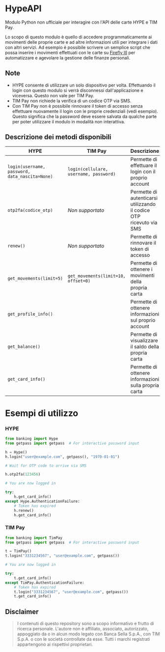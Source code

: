 # HypeAPI

Modulo Python non ufficiale per interagire con l'API delle carte HYPE e TIM Pay.

Lo scopo di questo modulo è quello di accedere programmaticamente ai movimenti delle proprie carte e ad altre informazioni utili per integrare i dati con altri servizi. Ad esempio è possibile scrivere un semplice script che possa inserire i movimenti effettuati con le carte su [Firefly III](https://github.com/firefly-iii/firefly-iii) per automatizzare e agevolare la gestione delle finanze personali.

## Note

- HYPE consente di utilizzare un solo dispositivo per volta. Effettuando il login con questo modulo si verrà disconnessi dall'applicazione e viceversa. Questo non vale per TIM Pay.
- TIM Pay non richiede la verifica di un codice OTP via SMS.
- Con TIM Pay non è possibile rinnovare il token di accesso senza effettuare nuovamente il login con le proprie credenziali (vedi esempio). Questo significa che la password deve essere salvata da qualche parte per poter utilizzare il modulo in modalità non interattiva.

## Descrizione dei metodi disponibili

<table>
    <thead>
        <tr>
            <th>HYPE</th>
            <th>TIM Pay</th>
            <th>Descrizione</th>
        </tr>
    </thead>
    <tbody>
        <tr>
            <td><code>login(username, password, data_nascita=None)</code></td>
            <td><code>login(cellulare, username, password)</code></td>
            <td>Permette di effettuare il login con il proprio account</td>
        </tr>
        <tr>
            <td><code>otp2fa(codice_otp)</code></td>
            <td><i>Non supportato</i></td>
            <td>Permette di autenticarsi utilizzando il codice OTP ricevuto via SMS</td>
        </tr>
        <tr>
            <td><code>renew()</code></td>
            <td><i>Non supportato</i></td>
            <td>Permette di rinnovare il token di accesso</td>
        </tr>
        <tr>
            <td><code>get_movements(limit=5)</code></td>
            <td><code>get_movements(limit=10, offset=0)</code></td>
            <td>Permette di ottenere i movimenti della propria carta</td>
        </tr>
        <tr>
            <td colspan="2"><code>get_profile_info()</code></td>
            <td>Permette di ottenere informazioni sul proprio account</td>
        </tr>
        <tr>
            <td colspan="2"><code>get_balance()</code></td>
            <td>Permette di visualizzare il saldo della propria carta</td>
        </tr>
        <tr>
            <td colspan="2"><code>get_card_info()</code></td>
            <td>Permette di ottenere informazioni sulla propria carta</td>
        </tr>
    </tbody>
</table>

# Esempi di utilizzo

### HYPE

```python
from banking import Hype
from getpass import getpass  # For interactive password input

h = Hype()
h.login("user@example.com", getpass(), "1970-01-01")

# Wait for OTP code to arrive via SMS

h.otp2fa(123456)

# You are now logged in

try:
    h.get_card_info()
except Hype.AuthenticationFailure:
    # Token has expired
    h.renew()
    h.get_card_info()
```

### TIM Pay

```python
from banking import TimPay
from getpass import getpass  # For interactive password input

t = TimPay()
t.login("3331234567", "user@example.com", getpass())

# You are now logged in

try:
    t.get_card_info()
except TimPay.AuthenticationFailure:
    # Token has expired
    t.login("3331234567", "user@example.com", getpass())
    t.get_card_info()
```

## Disclaimer

> I contenuti di questo repository sono a scopo informativo e frutto di ricerca personale. L'autore non è affiliato, associato, autorizzato, appoggiato da o in alcun modo legato con Banca Sella S.p.A., con TIM S.p.A. o con le società controllate da esse. Tutti i marchi registrati appartengono ai rispettivi proprietari.